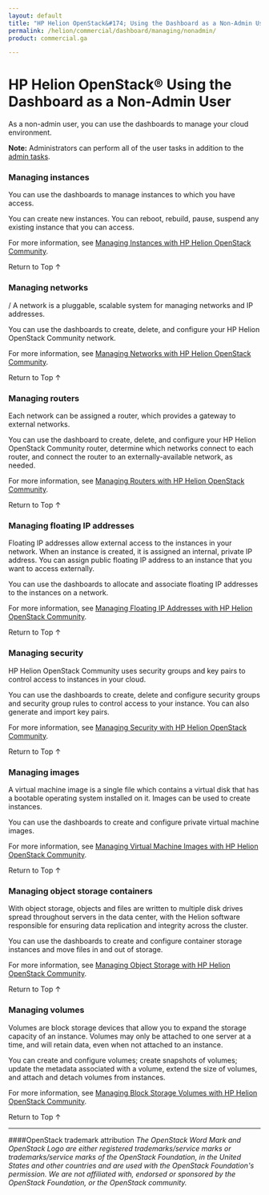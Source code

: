 ```yaml
---
layout: default
title: "HP Helion OpenStack&#174; Using the Dashboard as a Non-Admin User"
permalink: /helion/commercial/dashboard/managing/nonadmin/
product: commercial.ga

---
```

<!--UNDER REVISION-->

<script>

function PageRefresh {
onLoad="window.refresh"
}

PageRefresh();

</script>

<!--
<p style="font-size: small;"> <a href="/helion/commercial/ga1/install/">&#9664; PREV</a> | <a href="/helion/commercial/ga1/install-overview/">&#9650; UP</a> | <a href="/helion/commercial/ga1/">NEXT &#9654;</a> 
-->

# HP Helion OpenStack&#174; Using the Dashboard as a Non-Admin User 

As a non-admin user, you can use the dashboards to manage your cloud environment.

**Note:** Administrators can perform all of the user tasks in addition to the <a href="/helion/commercial/dashboard/managing/admin/">admin tasks</a>.

### Managing instances ###

You can use the dashboards to manage instances to which you have access. 

You can create new instances. You can reboot, rebuild, pause, suspend any existing instance that you can access.

For more information, see <a href="/helion/commercial/dashboard/managing/instances/users/">Managing Instances with HP Helion OpenStack Community</a>.

<a href="#top" style="padding:14px 0px 14px 0px; text-decoration: none;"> Return to Top &#8593; </a>


### Managing networks ###
/
A network is a pluggable, scalable system for managing networks and IP addresses.

You can use the dashboards to create, delete, and configure your HP Helion OpenStack Community network. 

For more information, see <a href="/helion/commercial/dashboard/managing/networks/">Managing Networks with HP Helion OpenStack Community</a>.

<a href="#top" style="padding:14px 0px 14px 0px; text-decoration: none;"> Return to Top &#8593; </a>


### Managing routers ###

Each network can be assigned a router, which provides a gateway to external networks. 

You can use the dashboard to create, delete, and configure your HP Helion OpenStack Community router, determine which networks connect to each router, and connect the router to an externally-available network, as needed.

For more information, see <a href="/helion/commercial/dashboard/managing/routers/">Managing Routers with HP Helion OpenStack Community</a>.

<a href="#top" style="padding:14px 0px 14px 0px; text-decoration: none;"> Return to Top &#8593; </a>


### Managing floating IP addresses ###

Floating IP addresses allow external access to the instances in your network. When an instance is created, it is assigned an internal, private IP address. You can assign public floating IP address to an instance that you want to access externally.

You can use the dashboards to allocate and associate floating IP addresses to the instances on a network.

For more information, see <a href="/helion/commercial/dashboard/managing/ipaddresses/">Managing Floating IP Addresses with HP Helion OpenStack Community</a>.

<a href="#top" style="padding:14px 0px 14px 0px; text-decoration: none;"> Return to Top &#8593; </a>


### Managing security ###

HP Helion OpenStack Community uses security groups and key pairs to control access to instances in your cloud.

You can use the dashboards to create, delete and configure security groups and security group rules to control access to your instance. You can also generate and import key pairs.

For more information, see <a href="/helion/commercial/dashboard/managing/security/">Managing Security with HP Helion OpenStack Community</a>.

<a href="#top" style="padding:14px 0px 14px 0px; text-decoration: none;"> Return to Top &#8593; </a>


### Managing images ###

A virtual machine image is a single file which contains a virtual disk that has a bootable operating system installed on it. Images can be used to create instances.

You can use the dashboards to create and configure private virtual machine images.

For more information, see <a href="/helion/commercial/dashboard/managing/images/">Managing Virtual Machine Images with HP Helion OpenStack Community</a>.

<a href="#top" style="padding:14px 0px 14px 0px; text-decoration: none;"> Return to Top &#8593; </a>

### Managing object storage containers ###

With object storage, objects and files are written to multiple disk drives spread throughout servers in the data center, with the Helion software responsible for ensuring data replication and integrity across the cluster. 

You can use the dashboards to create and configure container storage instances and move files in and out of storage.

For more information, see <a href="/helion/commercial/dashboard/managing/objects/">Managing Object Storage with HP Helion OpenStack Community</a>.

<a href="#top" style="padding:14px 0px 14px 0px; text-decoration: none;"> Return to Top &#8593; </a>


### Managing volumes ###

Volumes are block storage devices that allow you to expand the storage capacity of an instance. Volumes may only be attached to one server at a time, and will retain data, even when not attached to an instance. 

You can create and configure volumes; create snapshots of volumes; update the metadata associated with a volume, extend the size of volumes, and attach and detach volumes from instances.

For more information, see <a href="/helion/commercial/dashboard/managing/volumes/">Managing Block Storage Volumes with HP Helion OpenStack Community</a>.

<a href="#top" style="padding:14px 0px 14px 0px; text-decoration: none;"> Return to Top &#8593; </a>


----
####OpenStack trademark attribution
*The OpenStack Word Mark and OpenStack Logo are either registered trademarks/service marks or trademarks/service marks of the OpenStack Foundation, in the United States and other countries and are used with the OpenStack Foundation's permission. We are not affiliated with, endorsed or sponsored by the OpenStack Foundation, or the OpenStack community.*